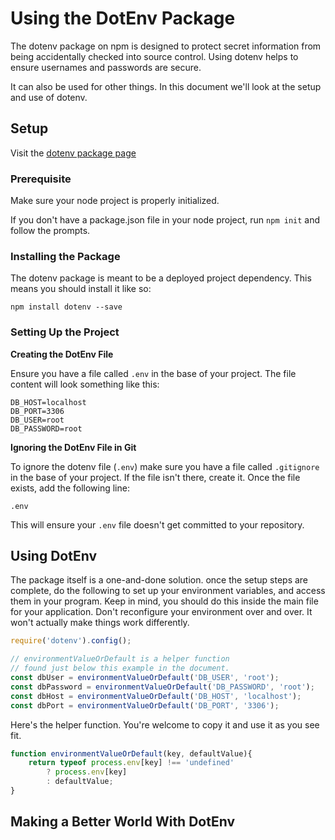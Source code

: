 # Using the DotEnv Package #

The dotenv package on npm is designed to protect secret information from being accidentally checked into source control. Using dotenv helps to ensure usernames and passwords are secure.

It can also be used for other things. In this document we'll look at the setup and use of dotenv.

## Setup ##

Visit the [dotenv package page](https://www.npmjs.com/package/dotenv)

### Prerequisite ###

Make sure your node project is properly initialized.

If you don't have a package.json file in your node project, run `npm init` and follow the prompts.

### Installing the Package ###

The dotenv package is meant to be a deployed project dependency. This means you should install it like so:

`npm install dotenv --save`

### Setting Up the Project ###

**Creating the DotEnv File**

Ensure you have a file called `.env` in the base of your project. The file content will look something like this:

```
DB_HOST=localhost
DB_PORT=3306
DB_USER=root
DB_PASSWORD=root
```

**Ignoring the DotEnv File in Git**

To ignore the dotenv file (`.env`) make sure you have a file called `.gitignore` in the base of your project.  If the file isn't there, create it. Once the file exists, add the following line:

```
.env
```

This will ensure your `.env` file doesn't get committed to your repository.

## Using DotEnv ##

The package itself is a one-and-done solution. once the setup steps are complete, do the following to set up your environment variables, and access them in your program. Keep in mind, you should do this inside the main file for your application. Don't reconfigure your environment over and over. It won't actually make things work differently.

```javascript
require('dotenv').config();

// environmentValueOrDefault is a helper function 
// found just below this example in the document.
const dbUser = environmentValueOrDefault('DB_USER', 'root');
const dbPassword = environmentValueOrDefault('DB_PASSWORD', 'root');
const dbHost = environmentValueOrDefault('DB_HOST', 'localhost');
const dbPort = environmentValueOrDefault('DB_PORT', '3306');

```

Here's the helper function. You're welcome to copy it and use it as you see fit.

```javascript
function environmentValueOrDefault(key, defaultValue){
    return typeof process.env[key] !== 'undefined'
        ? process.env[key]
        : defaultValue;
}
```

## Making a Better World With DotEnv ##
